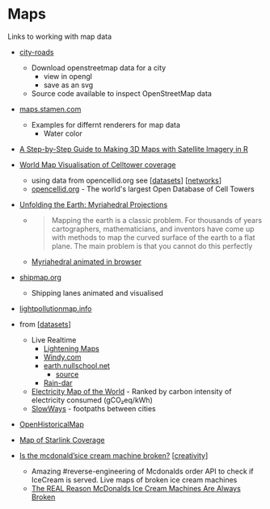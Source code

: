 Maps
====

Links to working with map data

* [city-roads](https://anvaka.github.io/city-roads/)
    * Download openstreetmap data for a city 
        * view in opengl
        * save as an svg
    * Source code available to inspect OpenStreetMap data
* [maps.stamen.com](http://maps.stamen.com/)
    * Examples for differnt renderers for map data
        * Water color
* [A Step-by-Step Guide to Making 3D Maps with Satellite Imagery in R](https://www.tylermw.com/a-step-by-step-guide-to-making-3d-maps-with-satellite-imagery-in-r/)
* [World Map Visualisation of Celltower coverage](https://alpercinar.com/open-cell-id/)
    * using data from opencellid.org see [[datasets]] [[networks]]
    * [opencellid.org](https://www.opencellid.org/) - The world's largest Open Database of Cell Towers
* [Unfolding the Earth: Myriahedral Projections](https://www.win.tue.nl/~vanwijk/myriahedral/)
    * > Mapping the earth is a classic problem. For thousands of years cartographers, mathematicians, and inventors have come up with methods to map the curved surface of the earth to a flat plane. The main problem is that you cannot do this perfectly
    * [Myriahedral animated in browser](http://philogb.github.io/page/myriahedral)
* [shipmap.org](https://www.shipmap.org/)
    * Shipping lanes animated and visualised
* [lightpollutionmap.info](https://www.lightpollutionmap.info)
* from [[datasets]]
    * Live Realtime
        * [Lightening Maps](https://www.lightningmaps.org/)
        * [Windy.com](https://www.windy.com/)
        * [earth.nullschool.net](https://earth.nullschool.net/)
            * [source](https://github.com/cambecc/earth)
        * [Rain-dar](https://meteoradar.co.uk/realtime-rainradar)
    * [Electricity Map of the World](https://www.electricitymap.org/) - Ranked by carbon intensity of electricity consumed (gCO₂eq/kWh)
    * [SlowWays](https://slowways.uk/) - footpaths between cities
* [OpenHistoricalMap](https://www.openhistoricalmap.org/)

* [Map of Starlink Coverage](https://www.google.com/maps/d/u/0/viewer?mid=1H1x8jZs8vfjy60TvKgpbYs_grargieVw&ll=44.25360346049032%2C-101.80770101330125&z=4)
* [Is the mcdonald’sice cream machine broken?](https://mcbroken.com/) [[creativity]]
    * Amazing #reverse-engineering of Mcdonalds order API to check if IceCream is served. Live maps of broken ice cream machines
    * [The REAL Reason McDonalds Ice Cream Machines Are Always Broken](https://www.youtube.com/watch?v=SrDEtSlqJC4)

[//begin]: # "Autogenerated link references for markdown compatibility"
[datasets]: datasets.md "datasets"
[networks]: networks.md "Networks"
[creativity]: creativity.md "Creativity"
[//end]: # "Autogenerated link references"